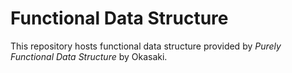 # Functional Data Structure
This repository hosts functional data structure provided by *Purely Functional Data Structure* by Okasaki.
